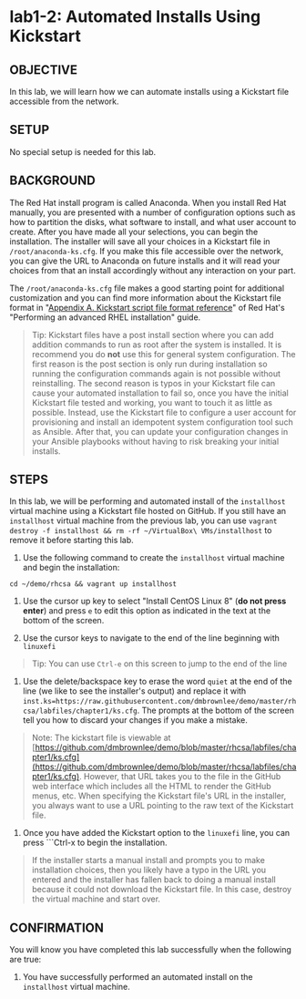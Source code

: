 # lab1-2: Automated Installs Using Kickstart

## OBJECTIVE

In this lab, we will learn how we can automate installs using a Kickstart file accessible from the network.

## SETUP

No special setup is needed for this lab.

## BACKGROUND

The Red Hat install program is called Anaconda.  When you install Red Hat manually, you are presented with a number of configuration options such as how to partition the disks, what software to install, and what user account to create.  After you have made all your selections, you can begin the installation.  The installer will save all your choices in a Kickstart file in ```/root/anaconda-ks.cfg```.  If you make this file accessible over the network, you can give the URL to Anaconda on future installs and it will read your choices from that an install accordingly without any interaction on your part.

The ```/root/anaconda-ks.cfg``` file makes a good starting point for additional customization and you can find more information about the Kickstart file format in "[Appendix A. Kickstart script file format reference](https://access.redhat.com/documentation/en-us/red_hat_enterprise_linux/8/html/performing_an_advanced_rhel_installation/kickstart-script-file-format-reference_installing-rhel-as-an-experienced-user)" of Red Hat's "Performing an advanced RHEL installation" guide.

> Tip: Kickstart files have a post install section where you can add addition commands to run as root after the system is installed.  It is recommend you do **not** use this for general system configuration.  The first reason is the post section is only run during installation so running the configuration commands again is not possible without reinstalling.  The second reason is typos in your Kickstart file can cause your automated installation to fail so, once you have the initial Kickstart file tested and working, you want to touch it as little as possible.  Instead, use the Kickstart file to configure a user account for provisioning and install an idempotent system configuration tool such as Ansible.  After that, you can update your configuration changes in your Ansible playbooks without having to risk breaking your initial installs.

## STEPS

In this lab, we will be performing and automated install of the ```installhost``` virtual machine using a Kickstart file hosted on GitHub.  If you still have an ```installhost``` virtual machine from the previous lab, you can use ```vagrant destroy -f installhost && rm -rf ~/VirtualBox\ VMs/installhost``` to remove it before starting this lab.

1. Use the following command to create the ```installhost``` virtual machine and begin the installation:

  ```cd ~/demo/rhcsa && vagrant up installhost```

1. Use the cursor up key to select "Install CentOS Linux 8" (**do not press enter**) and press ```e``` to edit this option as indicated in the text at the bottom of the screen.

1. Use the cursor keys to navigate to the end of the line beginning with ```linuxefi```
  > Tip: You can use ```Ctrl-e``` on this screen to jump to the end of the line

1. Use the delete/backspace key to erase the word ```quiet``` at the end of the line (we like to see the installer's output) and replace it with ```inst.ks=https://raw.githubusercontent.com/dmbrownlee/demo/master/rhcsa/labfiles/chapter1/ks.cfg```.  The prompts at the bottom of the screen tell you how to discard your changes if you make a mistake.

  > Note: The kickstart file is viewable at [https://github.com/dmbrownlee/demo/blob/master/rhcsa/labfiles/chapter1/ks.cfg](https://github.com/dmbrownlee/demo/blob/master/rhcsa/labfiles/chapter1/ks.cfg).  However, that URL takes you to the file in the GitHub web interface which includes all the HTML to render the GitHub menus, etc.  When specifying the Kickstart file's URL in the installer, you always want to use a URL pointing to the raw text of the Kickstart file.

1. Once you have added the Kickstart option to the ```linuxefi``` line, you can press ```Ctrl-x to begin the installation.
  > If the installer starts a manual install and prompts you to make installation choices, then you likely have a typo in the URL you entered and the installer has fallen back to doing a manual install because it could not download the Kickstart file.  In this case, destroy the virtual machine and start over.

## CONFIRMATION

You will know you have completed this lab successfully when the following are true:

  1. You have successfully performed an automated install on the ```installhost``` virtual machine.
